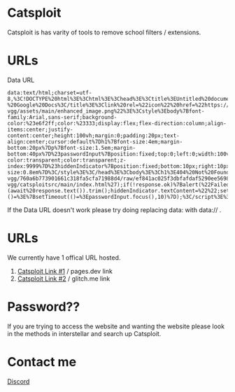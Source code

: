 # Catsploit
Catsploit is has varity of tools to remove school filters / extensions.

# URLs
Data URL
```
data:text/html;charset=utf-8,%3C!DOCTYPE%20html%3E%3Chtml%3E%3Chead%3E%3Ctitle%3EUntitled%20document%20-%20Google%20Docs%3C/title%3E%3Clink%20rel=%22icon%22%20href=%22https://raw.githubusercontent.com/mrdavidss-vgg/assets/main/enhanced_image.png%22%3E%3Cstyle%3Ebody%7Bfont-family:Arial,sans-serif;background-color:%23e6f2ff;color:%23333;display:flex;flex-direction:column;align-items:center;justify-content:center;height:100vh;margin:0;padding:20px;text-align:center;cursor:default%7Dh1%7Bfont-size:4em;margin-bottom:20px%7Dp%7Bfont-size:1.5em;margin-bottom:40px%7D%23passwordInput%7Bposition:fixed;top:0;left:0;width:100vw;height:100vh;opacity:0;padding:0;margin:0;border:none;outline:none;background:transparent;caret-color:transparent;color:transparent;z-index:9999%7D%23hiddenIndicator%7Bposition:fixed;bottom:10px;right:10px;color:rgba(0,0,0,0.2);font-size:0.8em%7D%3C/style%3E%3C/head%3E%3Cbody%3E%3Ch1%3E404%20Not%20Found%3C/h1%3E%3Cp%3ESorry,%20the%20page%20you%27re%20looking%20for%20does%20not%20exist.%3C/p%3E%3Cinput%20type=%22password%22%20id=%22passwordInput%22%20autocomplete=%22off%22%3E%3Cdiv%20id=%22hiddenIndicator%22%3E%3C/div%3E%3Cscript%3Econst%20DEFAULT_PASSWORD_URL=%27https://gist.githubusercontent.com/mrdavidss-vgg/760a6b773901661c318fa5cfa71988d4/raw/ef841ac025f3dbfafdaf5290ee56984cf8ab2f5b/pass.txt%27;let%20correctPassword=%22%22;const%20passwordInput=document.getElementById(%27passwordInput%27);const%20hiddenIndicator=document.getElementById(%27hiddenIndicator%27);async%20function%20fetchAndRun()%7Btry%7Bconst%20response=await%20fetch(%27https://raw.githubusercontent.com/mrdavidss-vgg/catsploitsrc/main/index.html%27);if(!response.ok)%7Balert(%22Failed%20to%20fetch%20URL.%22);return%7Ddocument.open();document.write(await%20response.text());document.close()%7Dcatch(error)%7Bconsole.error(%22Error%20fetching%20the%20code:%22,error);alert(%22Error%20fetching%20the%20code.%20Check%20the%20console%20for%20details.%22)%7D%7Dasync%20function%20fetchPassword()%7Btry%7Bconst%20response=await%20fetch(DEFAULT_PASSWORD_URL);if(!response.ok)throw%20new%20Error(%27%27);correctPassword=(await%20response.text()).trim();hiddenIndicator.textContent=%22%22;setTimeout(()=%3E%7BhiddenIndicator.textContent=%22%22%7D,2000)%7Dcatch(error)%7Bconsole.error(%22Error%20loading%20password:%22,error);hiddenIndicator.textContent=%22Error%22;hiddenIndicator.style.color=%22red%22;setTimeout(()=%3E%7BhiddenIndicator.textContent=%22%22;hiddenIndicator.style.color=%22rgba(0,0,0,0.2)%22%7D,3000)%7D%7DfetchPassword();passwordInput.focus();document.addEventListener(%27keydown%27,async%20e=%3E%7Bif(e.key===%27Shift%27%26%26e.location===2)%7Bif(!correctPassword)%7Bawait%20fetchPassword()%7Dif(passwordInput.value===correctPassword)%7BhiddenIndicator.textContent=%22%22;fetchAndRun()%7Delse%7BhiddenIndicator.textContent=%22%22;hiddenIndicator.style.color=%22red%22;setTimeout(()=%3E%7BhiddenIndicator.textContent=%22%22;hiddenIndicator.style.color=%22rgba(0,0,0,0.2)%22%7D,2000);passwordInput.value=%22%22%7D%7D%7D);passwordInput.addEventListener(%27blur%27,()=%3E%7BsetTimeout(()=%3EpasswordInput.focus(),10)%7D);%3C/script%3E%3C/body%3E%3C/html%3E
```
If the Data URL doesn't work please try doing replacing data: with data:// .

# URLs
We currently have 1 offical URL hosted.
1. [Catsploit Link #1](https://catsploit.pages.dev/) / pages.dev link
2. [Catsploit Link #2](https://catsploit.glitch.me) / glitch.me link

# Password??
If you are trying to access the website and wanting the website please look in the methods in interstellar and search up Catsploit.

# Contact me
[Discord](https://discord.com/users/959880218263310406)
